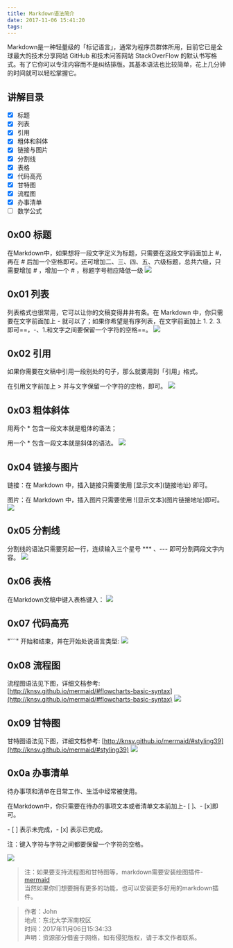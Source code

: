 ```yaml
---
title: Markdown语法简介
date: 2017-11-06 15:41:20
tags:
---
```

Markdown是一种轻量级的「标记语言」，通常为程序员群体所用，目前它已是全球最大的技术分享网站 GitHub 和技术问答网站 StackOverFlow 的默认书写格式。有了它你可以专注内容而不是纠结排版。其基本语法也比较简单，花上几分钟的时间就可以轻松掌握它。
## 讲解目录
- [x] 标题
- [x] 列表
- [x] 引用
- [x] 粗体和斜体
- [x] 链接与图片
- [x] 分割线
- [x] 表格
- [x] 代码高亮
- [x] 甘特图
- [x] 流程图
- [x] 办事清单
- [ ] 数学公式

## 0x00 标题
在Markdown中，如果想将一段文字定义为标题，只需要在这段文字前面加上 #，再在 # 后加一个空格即可。还可增加二、三、四、五、六级标题，总共六级，只需要增加 # ，增加一个 # ，标题字号相应降低一级
![](1.png)

## 0x01 列表
列表格式也很常用，它可以让你的文稿变得井井有条。在 Markdown 中，你只需要在文字前面加上 - 就可以了；如果你希望是有序列表，在文字前面加上 1. 2. 3. 即可==，-、1.和文字之间要保留一个字符的空格==。
![](2.png)
## 0x02 引用
如果你需要在文稿中引用一段别处的句子，那么就要用到「引用」格式。

在引用文字前加上 > 并与文字保留一个字符的空格，即可。
![](3.png)
## 0x03 粗体斜体
用两个 * 包含一段文本就是粗体的语法；

用一个 * 包含一段文本就是斜体的语法。
![](4.png)
## 0x04 链接与图片
链接：在 Markdown 中，插入链接只需要使用 \[显示文本\]\(链接地址\) 即可。

图片：在 Markdown 中，插入图片只需要使用 \!\[显示文本\]\(图片链接地址\)即可。
![](5.png)
## 0x05 分割线
分割线的语法只需要另起一行，连续输入三个星号 *** 、--- 即可分割两段文字内容。
![](6.png)
## 0x06 表格
在Markdown文稿中键入表格键入：
![](7.png)
## 0x07 代码高亮
"```" 开始和结束，并在开始处说语言类型:
![](8.png)
## 0x08 流程图
流程图语法见下图，详细文档参考:
[http://knsv.github.io/mermaid/#flowcharts-basic-syntax](http://knsv.github.io/mermaid/#flowcharts-basic-syntax)
![](9.png)
## 0x09 甘特图
甘特图语法见下图，详细文档参考:
[http://knsv.github.io/mermaid/#styling39](http://knsv.github.io/mermaid/#styling39)
![](10.png)
## 0x0a 办事清单
待办事项和清单在日常工作、生活中经常被使用。

在Markdown中，你只需要在待办的事项文本或者清单文本前加上- [ ]、- [x]即可。

 \- [ ] 表示未完成，- [x] 表示已完成。

注：键入字符与字符之间都要保留一个字符的空格。

![](11.png)

> 注：如果要支持流程图和甘特图等，markdown需要安装绘图插件-[mermaid](https://github.com/knsv/mermaid)  
当然如果你们想要拥有更多的功能，也可以安装更多好用的markdown插件。

> 作者：John  
  地点：东北大学浑南校区  
  时间：2017年11月06日15:34:33  
  声明：资源部分借鉴于网络，如有侵犯版权，请于本文作者联系。
